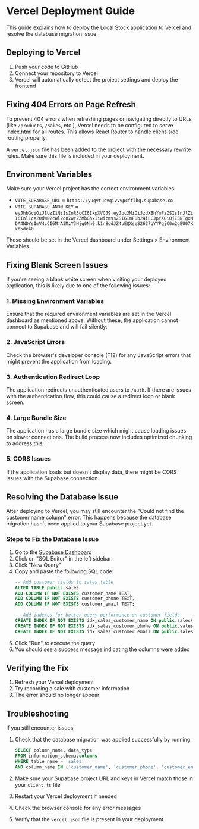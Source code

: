 # Vercel Deployment Guide

This guide explains how to deploy the Local Stock application to Vercel and resolve the database migration issue.

## Deploying to Vercel

1. Push your code to GitHub
2. Connect your repository to Vercel
3. Vercel will automatically detect the project settings and deploy the frontend

## Fixing 404 Errors on Page Refresh

To prevent 404 errors when refreshing pages or navigating directly to URLs (like `/products`, `/sales`, etc.), Vercel needs to be configured to serve [index.html](file:///e:/Downloads/local-stock-main/local-stock-main/index.html) for all routes. This allows React Router to handle client-side routing properly.

A `vercel.json` file has been added to the project with the necessary rewrite rules. Make sure this file is included in your deployment.

## Environment Variables

Make sure your Vercel project has the correct environment variables:
- `VITE_SUPABASE_URL` = `https://yuqvtucvqivvvpcfflhq.supabase.co`
- `VITE_SUPABASE_ANON_KEY` = `eyJhbGciOiJIUzI1NiIsInR5cCI6IkpXVCJ9.eyJpc3MiOiJzdXBhYmFzZSIsInJlZiI6Inl1cXZ0dWN2cWl2dnZwY2ZmbGhxIiwicm9sZSI6ImFub24iLCJpYXQiOjE3NTgxMDA4NDYsImV4cCI6MjA3MzY3Njg0Nn0.k1n8odJZ4uEQXseS2627qYYPqjC0n2gEU07Kxh5de40`

These should be set in the Vercel dashboard under Settings > Environment Variables.

## Fixing Blank Screen Issues

If you're seeing a blank white screen when visiting your deployed application, this is likely due to one of the following issues:

### 1. Missing Environment Variables
Ensure that the required environment variables are set in the Vercel dashboard as mentioned above. Without these, the application cannot connect to Supabase and will fail silently.

### 2. JavaScript Errors
Check the browser's developer console (F12) for any JavaScript errors that might prevent the application from loading.

### 3. Authentication Redirect Loop
The application redirects unauthenticated users to `/auth`. If there are issues with the authentication flow, this could cause a redirect loop or blank screen.

### 4. Large Bundle Size
The application has a large bundle size which might cause loading issues on slower connections. The build process now includes optimized chunking to address this.

### 5. CORS Issues
If the application loads but doesn't display data, there might be CORS issues with the Supabase connection.

## Resolving the Database Issue

After deploying to Vercel, you may still encounter the "Could not find the customer name column" error. This happens because the database migration hasn't been applied to your Supabase project yet.

### Steps to Fix the Database Issue

1. Go to the [Supabase Dashboard](https://app.supabase.com/project/yuqvtucvqivvvpcfflhq/sql)
2. Click on "SQL Editor" in the left sidebar
3. Click "New Query"
4. Copy and paste the following SQL code:
   ```sql
   -- Add customer fields to sales table
   ALTER TABLE public.sales
   ADD COLUMN IF NOT EXISTS customer_name TEXT,
   ADD COLUMN IF NOT EXISTS customer_phone TEXT,
   ADD COLUMN IF NOT EXISTS customer_email TEXT;
   
   -- Add indexes for better query performance on customer fields
   CREATE INDEX IF NOT EXISTS idx_sales_customer_name ON public.sales(customer_name);
   CREATE INDEX IF NOT EXISTS idx_sales_customer_phone ON public.sales(customer_phone);
   CREATE INDEX IF NOT EXISTS idx_sales_customer_email ON public.sales(customer_email);
   ```
5. Click "Run" to execute the query
6. You should see a success message indicating the columns were added

## Verifying the Fix

1. Refresh your Vercel deployment
2. Try recording a sale with customer information
3. The error should no longer appear

## Troubleshooting

If you still encounter issues:

1. Check that the database migration was applied successfully by running:
   ```sql
   SELECT column_name, data_type 
   FROM information_schema.columns 
   WHERE table_name = 'sales' 
   AND column_name IN ('customer_name', 'customer_phone', 'customer_email');
   ```

2. Make sure your Supabase project URL and keys in Vercel match those in your `client.ts` file

3. Restart your Vercel deployment if needed

4. Check the browser console for any error messages

5. Verify that the `vercel.json` file is present in your deployment